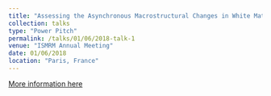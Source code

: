 ```yaml
---
title: "Assessing the Asynchronous Macrostructural Changes in White Matter Tracts of the Developing Brain"
collection: talks
type: "Power Pitch"
permalink: /talks/01/06/2018-talk-1
venue: "ISMRM Annual Meeting"
date: 01/06/2018
location: "Paris, France"
---
```


[More information here](https://index.mirasmart.com/ISMRM2018/PDFfiles/0745.html)
